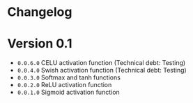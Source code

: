 # Changelog

# Version 0.1

- ``0.0.6.0`` CELU activation function (Technical debt: Testing)
- ``0.0.4.0`` Swish activation function (Technical debt: Testing)
- ``0.0.3.0`` Softmax and tanh functions
- ``0.0.2.0`` ReLU activation function
- ``0.0.1.0`` Sigmoid activation function